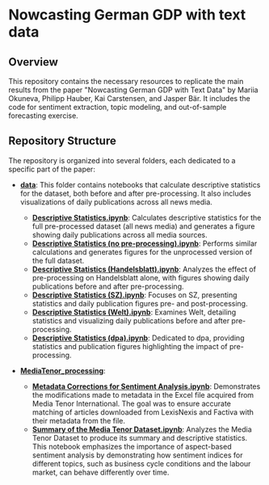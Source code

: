 # Nowcasting German GDP with text data

## Overview

This repository contains the necessary resources to replicate the main results from the paper "Nowcasting German GDP with Text Data" by Mariia Okuneva, Philipp Hauber, Kai Carstensen, and Jasper Bär. It includes the code for sentiment extraction, topic modeling, and out-of-sample forecasting exercise.

## Repository Structure

The repository is organized into several folders, each dedicated to a specific part of the paper:

- **[data](https://github.com/MashenkaOkuneva/newspaper_analysis/tree/main/data)**: This folder contains notebooks that calculate descriptive statistics for the dataset, both before and after pre-processing. It also includes visualizations of daily publications across all news media.
  - **[Descriptive Statistics.ipynb](https://github.com/MashenkaOkuneva/newspaper_analysis/blob/main/data/Descriptive%20Statistics.ipynb)**: Calculates descriptive statistics for the full pre-processed dataset (all news media) and generates a figure showing daily publications across all media sources.
  - **[Descriptive Statistics (no pre-processing).ipynb](https://github.com/MashenkaOkuneva/newspaper_analysis/blob/main/data/Descriptive%20Statistics%20(no%20pre-processing).ipynb)**: Performs similar calculations and generates figures for the unprocessed version of the full dataset.
  - **[Descriptive Statistics (Handelsblatt).ipynb](https://github.com/MashenkaOkuneva/newspaper_analysis/blob/main/data/Descriptive%20Statistics%20(Handelsblatt).ipynb)**: Analyzes the effect of pre-processing on Handelsblatt alone, with figures showing daily publications before and after pre-processing.
  - **[Descriptive Statistics (SZ).ipynb](https://github.com/MashenkaOkuneva/newspaper_analysis/blob/main/data/Descriptive%20Statistics%20(SZ).ipynb)**: Focuses on SZ, presenting statistics and daily publication figures pre- and post-processing.
  - **[Descriptive Statistics (Welt).ipynb](https://github.com/MashenkaOkuneva/newspaper_analysis/blob/main/data/Descriptive%20Statistics%20(Welt).ipynb)**: Examines Welt, detailing statistics and visualizing daily publications before and after pre-processing.
  - **[Descriptive Statistics (dpa).ipynb](https://github.com/MashenkaOkuneva/newspaper_analysis/blob/main/data/Descriptive%20Statistics%20(dpa).ipynb)**: Dedicated to dpa, providing statistics and publication figures highlighting the impact of pre-processing.

- **[MediaTenor_processing](https://github.com/MashenkaOkuneva/newspaper_analysis/tree/main/MediaTenor_processing)**:
  - **[Metadata Corrections for Sentiment Analysis.ipynb](https://github.com/MashenkaOkuneva/newspaper_analysis/blob/main/MediaTenor_processing/Metadata%20Corrections%20for%20Sentiment%20Analysis.ipynb)**: Demonstrates the modifications made to metadata in the Excel file acquired from Media Tenor International. The goal was to ensure accurate matching of articles downloaded from LexisNexis and Factiva with their metadata from the file.
  - **[Summary of the Media Tenor Dataset.ipynb](https://github.com/MashenkaOkuneva/newspaper_analysis/blob/main/MediaTenor_processing/Summary%20of%20the%20Media%20Tenor%20Dataset.ipynb)**: Analyzes the Media Tenor Dataset to produce its summary and descriptive statistics. This notebook emphasizes the importance of aspect-based sentiment analysis by demonstrating how sentiment indices for different topics, such as business cycle conditions and the labour market, can behave differently over time.
